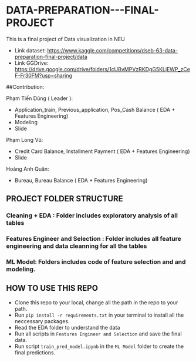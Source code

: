 # DATA-PREPARATION---FINAL-PROJECT
This is a final project of Data visualization in NEU 

- Link dataset: https://www.kaggle.com/competitions/dseb-63-data-preparation-final-project/data
- Link GGDrive: https://drive.google.com/drive/folders/1cUBvMPVzRKDgG5KLjEWP_zCeF-Fr30FM?usp=sharing

##Contribution: 

Phạm Tiến Dũng ( Leader ): 
 * Application_train, Previous_application, Pos_Cash Balance ( EDA + Features Engineering)
 * Modeling
 * Slide

Phạm Long Vũ:
  * Credit Card Balance, Installment Payment ( EDA + Features Engineering)
  * Slide
  
Hoàng Anh Quân: 
  * Bureau, Bureau Balance ( EDA + Features Engineering)


## PROJECT FOLDER STRUCTURE

### Cleaning + EDA : Folder includes exploratory analysis of all tables
### Features Engineer and Selection : Folder includes all feature engineering and data cleanning for all the tables
### ML Model: Folders includes code of feature selection and and modeling.

## HOW TO USE THIS REPO

- Clone this repo to your local, change all the path in the repo to your path.
- Run  ```pip install -r requirements.txt``` in your terminal to install all the neccessary packages.
- Read the EDA folder to understand the data
- Run all scripts  in ```Features Engineer and Selection``` and save the final data.
- Run script ```train_pred_model.ipynb``` in the ```ML Model``` folder to create the final predictions.
